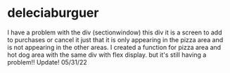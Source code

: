 # deleciaburguer

I have a problem with the div (sectionwindow)
this div it is a screen to add to purchases or cancel it just that it is only appearing in the pizza area and is not appearing in the other areas. I created a function for pizza area and hot dog area with the same div with flex display. but it's still having a problem!!
Update!
05/31/22
